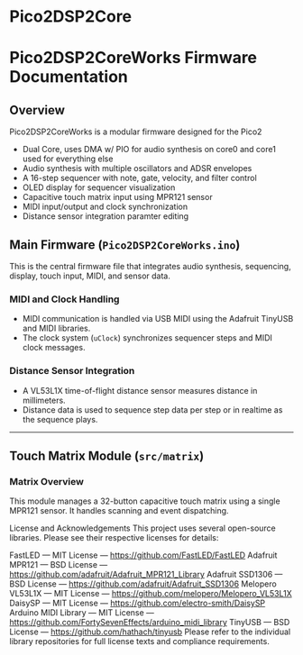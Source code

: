 # Pico2DSP2Core

# Pico2DSP2CoreWorks Firmware Documentation

## Overview

Pico2DSP2CoreWorks is a modular firmware designed for the Pico2

- Dual Core, uses DMA w/ PIO for audio synthesis on core0 and core1 used for everything else
- Audio synthesis with multiple oscillators and ADSR envelopes
- A 16-step sequencer with note, gate, velocity, and filter control
- OLED display for sequencer visualization
- Capacitive touch matrix input using MPR121 sensor
- MIDI input/output and clock synchronization
- Distance sensor integration paramter editing


## Main Firmware (`Pico2DSP2CoreWorks.ino`)

This is the central firmware file that integrates audio synthesis, sequencing, display, touch input, MIDI, and sensor data.


### MIDI and Clock Handling

- MIDI communication is handled via USB MIDI using the Adafruit TinyUSB and MIDI libraries.
- The clock system (`uClock`) synchronizes sequencer steps and MIDI clock messages.

### Distance Sensor Integration

- A VL53L1X time-of-flight distance sensor measures distance in millimeters.
- Distance data is used to sequence step data per step or in realtime as the sequence plays.
---

## Touch Matrix Module (`src/matrix`)

### Matrix Overview

This module manages a 32-button capacitive touch matrix using a single MPR121 sensor. It handles scanning and event dispatching.





License and Acknowledgements
This project uses several open-source libraries. Please see their respective licenses for details:

FastLED — MIT License — https://github.com/FastLED/FastLED
Adafruit MPR121 — BSD License — https://github.com/adafruit/Adafruit_MPR121_Library
Adafruit SSD1306 — BSD License — https://github.com/adafruit/Adafruit_SSD1306
Melopero VL53L1X — MIT License — https://github.com/melopero/Melopero_VL53L1X
DaisySP — MIT License — https://github.com/electro-smith/DaisySP
Arduino MIDI Library — MIT License — https://github.com/FortySevenEffects/arduino_midi_library
TinyUSB — BSD License — https://github.com/hathach/tinyusb
Please refer to the individual library repositories for full license texts and compliance requirements.
